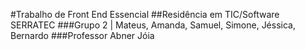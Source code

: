 #Trabalho de Front End Essencial 
##Residência em TIC/Software SERRATEC
###Grupo 2 | Mateus, Amanda, Samuel, Simone, Jéssica, Bernardo
###Professor Abner Jóia